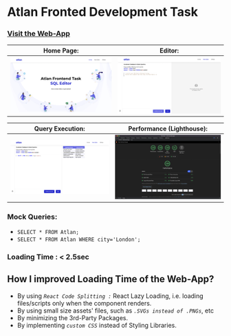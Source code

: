 # Atlan Fronted Development Task

### [Visit the Web-App](https://atlansql.web.app/)

| Home Page: | Editor: |
| ---------- | ------- |
| <img src="https://github.com/akshatatray/atlan-sql-editor/blob/main/screenshots/Home.png" /> | <img src="https://github.com/akshatatray/atlan-sql-editor/blob/main/screenshots/Editor.png" /> |

| Query Execution: | Performance (Lighthouse): |
| ---------------- | ------------------------- |
| <img src="https://github.com/akshatatray/atlan-sql-editor/blob/main/screenshots/EditorQuery.png" /> | <img src="https://github.com/akshatatray/atlan-sql-editor/blob/main/screenshots/Performance.png" /> |

### Mock Queries:
+ ```SELECT * FROM Atlan;```
+ ```SELECT * FROM Atlan WHERE city='London';```

### Loading Time : < 2.5sec

## How I improved Loading Time of the Web-App?
- By using *`React Code Splitting :`* React Lazy Loading, i.e. loading files/scripts only when the component renders.
- By using small size assets' files, such as *`.SVGs instead of .PNGs`*, etc
- By minimizing the 3rd-Party Packages.
- By implementing *`custom CSS`* instead of Styling Libraries.
